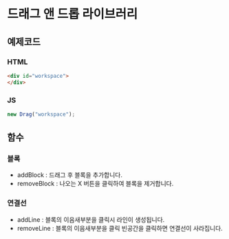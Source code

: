 # 드래그 앤 드롭 라이브러리

## 예제코드
### HTML
```html
<div id="workspace">
</div>
```
### JS
```js
new Drag("workspace");
```

## 함수

### 블록
- addBlock : 드래그 후 블록을 추가합니다.
- removeBlock : 나오는 X 버튼을 클릭하여 블록을 제거합니다.

### 연결선
- addLine : 블록의 이음새부분을 클릭시 라인이 생성됩니다.
- removeLine : 블록의 이음새부분을 클릭 빈공간을 클릭하면 연결선이 사라집니다.









